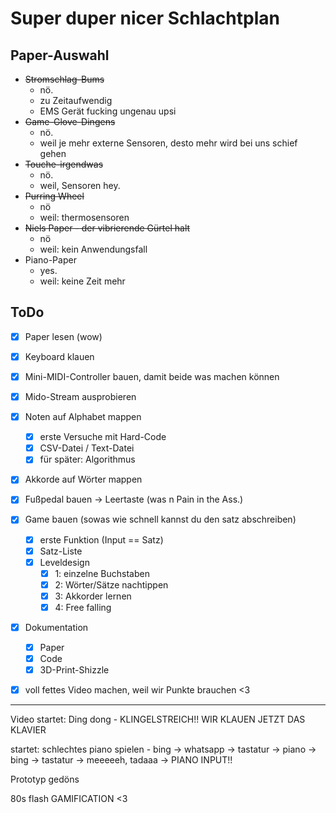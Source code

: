 # Super duper nicer Schlachtplan

## Paper-Auswahl

- ~~Stromschlag-Bums~~
  - nö.
  - zu Zeitaufwendig
  - EMS Gerät fucking ungenau upsi
- ~~Game-Glove-Dingens~~
  - nö.
  - weil je mehr externe Sensoren, desto mehr wird bei uns schief gehen
- ~~Touche-irgendwas~~
  - nö.
  - weil, Sensoren hey.
- ~~Purring Wheel~~
  - nö
  - weil: thermosensoren
- ~~Niels Paper - der vibrierende Gürtel halt~~
  - nö
  - weil: kein Anwendungsfall
- Piano-Paper
  - yes.
  - weil: keine Zeit mehr

## ToDo

* [X] Paper lesen (wow)
* [X] Keyboard klauen
* [X] Mini-MIDI-Controller bauen, damit beide was machen können
* [X] Mido-Stream ausprobieren
* [X] Noten auf Alphabet mappen

  * [X] erste Versuche mit Hard-Code
  * [X] CSV-Datei / Text-Datei
  * [X] für später: Algorithmus
* [X] Akkorde auf Wörter mappen
* [X] Fußpedal bauen -> Leertaste (was n Pain in the Ass.)
* [X] Game bauen (sowas wie schnell kannst du den satz abschreiben)

  * [X] erste Funktion (Input  == Satz)
  * [X] Satz-Liste
  * [X] Leveldesign
    * [X] 1: einzelne Buchstaben
    * [X] 2: Wörter/Sätze nachtippen
    * [X] 3: Akkorder lernen
    * [X] 4: Free falling
* [X] Dokumentation

  * [X] Paper
  * [X] Code
  * [X] 3D-Print-Shizzle
* [X] voll fettes Video machen, weil wir Punkte brauchen <3

---

Video startet: Ding dong - KLINGELSTREICH!! WIR KLAUEN JETZT DAS KLAVIER

startet: schlechtes piano spielen - bing -> whatsapp -> tastatur -> piano -> bing -> tastatur -> meeeeeh, tadaaa -> PIANO INPUT!!

Prototyp gedöns

80s flash GAMIFICATION <3
